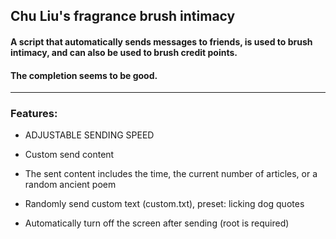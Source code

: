 ## Chu Liu's fragrance brush intimacy

#### A script that automatically sends messages to friends, is used to brush intimacy, and can also be used to brush credit points.

#### The completion seems to be good.

****************

### Features:

+ ADJUSTABLE SENDING SPEED

+ Custom send content

+ The sent content includes the time, the current number of articles, or a random ancient poem

+ Randomly send custom text (custom.txt), preset: licking dog quotes

+ Automatically turn off the screen after sending (root is required)
